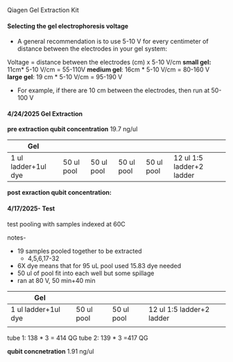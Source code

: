 Qiagen Gel Extraction Kit
#### **Selecting the gel electrophoresis voltage**
- A general recommendation is to use 5-10 V for every centimeter of distance between the electrodes in your gel system:

Voltage = distance between the electrodes (cm) x 5-10 V/cm
**small gel:** 11cm* 5-10 V/cm = 55-110V
**medium gel**: 16cm * 5-10 V/cm = 80-160 V
**large gel**: 19 cm * 5-10 V/cm = 95-190 V
- For example, if there are 10 cm between the electrodes, then run at 50-100 V

#### 4/24/2025 Gel Extraction

**pre extraction qubit concentration** 19.7 ng/ul

| Gel                 |            |            |            |            |                           |
| ------------------- | ---------- | ---------- | ---------- | ---------- | ------------------------- |
| 1 ul ladder+1ul dye | 50 ul pool | 50 ul pool | 50 ul pool | 50 ul pool | 12 ul 1:5 ladder+2 ladder |

**post exraction qubit concentration:**

#### 4/17/2025- Test
test pooling with samples indexed at 60C 

notes- 
- 19 samples pooled together to be extracted 
	- 4,5,6,17-32
- 6X dye means that for 95 uL pool used 15.83 dye needed
- 50 ul of pool fit into each well but some spillage
- ran at 80 V, 50 min+40 min

| Gel                 |            |            |                           |
| ------------------- | ---------- | ---------- | ------------------------- |
| 1 ul ladder+1ul dye | 50 ul pool | 50 ul pool | 12 ul 1:5 ladder+2 ladder |
|                     |            |            |                           |
tube 1: 138 * 3 = 414 QG
tube 2: 139 * 3 =417 QG

**qubit concnetration** 1.91 ng/ul

